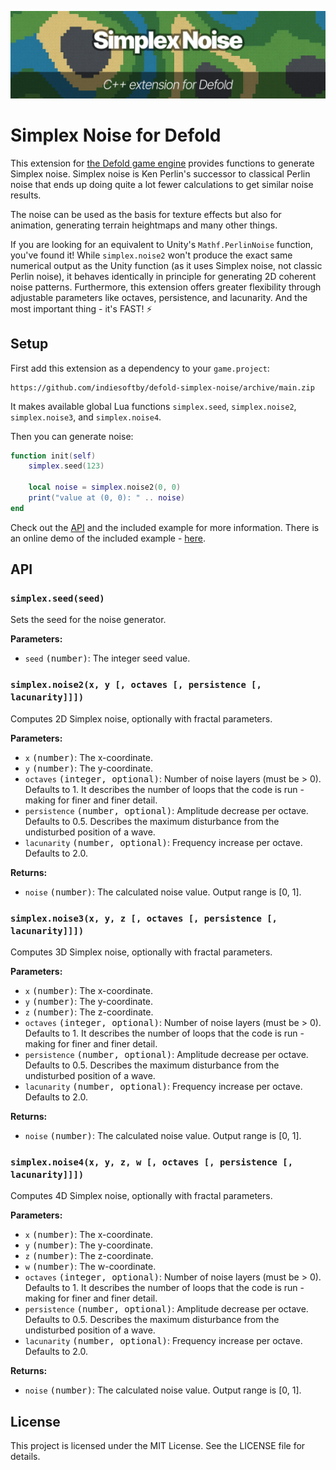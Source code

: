 [![Simplex Noise Cover](cover.jpg)](https://github.com/indiesoftby/defold-simplex-noise)

# Simplex Noise for Defold

This extension for [the Defold game engine](https://defold.com/) provides functions to generate Simplex noise. Simplex noise is Ken Perlin's successor to classical Perlin noise that ends up doing quite a lot fewer calculations to get similar noise results.

The noise can be used as the basis for texture effects but also for animation, generating terrain heightmaps and many other things.

If you are looking for an equivalent to Unity's `Mathf.PerlinNoise` function, you've found it! While `simplex.noise2` won't produce the exact same numerical output as the Unity function (as it uses Simplex noise, not classic Perlin noise), it behaves identically in principle for generating 2D coherent noise patterns. Furthermore, this extension offers greater flexibility through adjustable parameters like octaves, persistence, and lacunarity. And the most important thing - it's FAST! ⚡️

## Setup

First add this extension as a dependency to your `game.project`:

    https://github.com/indiesoftby/defold-simplex-noise/archive/main.zip

It makes available global Lua functions `simplex.seed`, `simplex.noise2`, `simplex.noise3`, and `simplex.noise4`.

Then you can generate noise:

```lua
function init(self)
    simplex.seed(123)

    local noise = simplex.noise2(0, 0)
    print("value at (0, 0): " .. noise)
end
```

Check out the [API](#api) and the included example for more information. There is an online demo of the included example - [here](https://indiesoftby.github.io/defold-simplex-noise/).

## API

### `simplex.seed(seed)`
Sets the seed for the noise generator.

**Parameters:**
 * `seed` <kbd>(number)</kbd>: The integer seed value.

### `simplex.noise2(x, y [, octaves [, persistence [, lacunarity]]])`
Computes 2D Simplex noise, optionally with fractal parameters.

**Parameters:**
 * `x` <kbd>(number)</kbd>: The x-coordinate.
 * `y` <kbd>(number)</kbd>: The y-coordinate.
 * `octaves` <kbd>(integer, optional)</kbd>: Number of noise layers (must be > 0). Defaults to 1. It describes the number of loops that the code is run - making for finer and finer detail.
 * `persistence` <kbd>(number, optional)</kbd>: Amplitude decrease per octave. Defaults to 0.5. Describes the maximum disturbance from the undisturbed position of a wave.
 * `lacunarity` <kbd>(number, optional)</kbd>: Frequency increase per octave. Defaults to 2.0.

**Returns:**
 * `noise` <kbd>(number)</kbd>: The calculated noise value. Output range is [0, 1].

### `simplex.noise3(x, y, z [, octaves [, persistence [, lacunarity]]])`
Computes 3D Simplex noise, optionally with fractal parameters.

**Parameters:**
 * `x` <kbd>(number)</kbd>: The x-coordinate.
 * `y` <kbd>(number)</kbd>: The y-coordinate.
 * `z` <kbd>(number)</kbd>: The z-coordinate.
 * `octaves` <kbd>(integer, optional)</kbd>: Number of noise layers (must be > 0). Defaults to 1. It describes the number of loops that the code is run - making for finer and finer detail.
 * `persistence` <kbd>(number, optional)</kbd>: Amplitude decrease per octave. Defaults to 0.5. Describes the maximum disturbance from the undisturbed position of a wave.
 * `lacunarity` <kbd>(number, optional)</kbd>: Frequency increase per octave. Defaults to 2.0.

**Returns:**
 * `noise` <kbd>(number)</kbd>: The calculated noise value. Output range is [0, 1].

### `simplex.noise4(x, y, z, w [, octaves [, persistence [, lacunarity]]])`
Computes 4D Simplex noise, optionally with fractal parameters.

**Parameters:**
 * `x` <kbd>(number)</kbd>: The x-coordinate.
 * `y` <kbd>(number)</kbd>: The y-coordinate.
 * `z` <kbd>(number)</kbd>: The z-coordinate.
 * `w` <kbd>(number)</kbd>: The w-coordinate.
 * `octaves` <kbd>(integer, optional)</kbd>: Number of noise layers (must be > 0). Defaults to 1. It describes the number of loops that the code is run - making for finer and finer detail.
 * `persistence` <kbd>(number, optional)</kbd>: Amplitude decrease per octave. Defaults to 0.5. Describes the maximum disturbance from the undisturbed position of a wave.
 * `lacunarity` <kbd>(number, optional)</kbd>: Frequency increase per octave. Defaults to 2.0.

**Returns:**
 * `noise` <kbd>(number)</kbd>: The calculated noise value. Output range is [0, 1].

## License

This project is licensed under the MIT License. See the LICENSE file for details.
